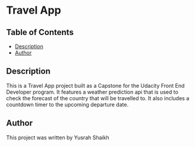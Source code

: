 # Travel App 

## Table of Contents

* [Description](#description)
* [Author](#author)

## Description
This is a Travel App project built as a Capstone for the Udacity Front End Developer program. It features a weather prediction api that is used to check the forecast of the country that will be travelled to. It also includes a countdown timer to the upcoming departure date.

## Author

This project was written by Yusrah Shaikh 